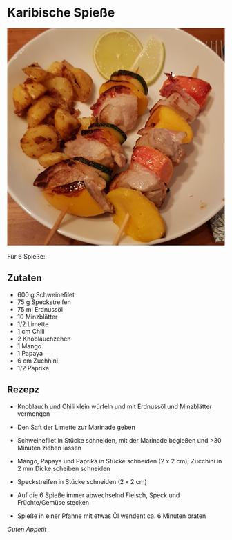 # Karibische Spieße

![img](imgs/Karibische_Spiesse.jpg)

Für 6 Spieße:

## Zutaten
- 600 g Schweinefilet
- 75 g Speckstreifen
- 75 ml Erdnussöl
- 10 Minzblätter
- 1/2 Limette
- 1 cm Chili
- 2 Knoblauchzehen
- 1 Mango
- 1 Papaya
- 6 cm Zuchhini
- 1/2 Paprika

## Rezepz
- Knoblauch und Chili klein würfeln und mit Erdnussöl und Minzblätter vermengen

- Den Saft der Limette zur Marinade geben

- Schweinefilet in Stücke schneiden, mit der Marinade begießen und >30 Minuten ziehen lassen

- Mango, Papaya und Paprika in Stücke schneiden (2 x 2 cm), Zucchini in 2 mm Dicke scheiben schneiden

- Speckstreifen in Stücke schneiden (2 x 2 cm)

- Auf die 6 Spieße immer abwechselnd Fleisch, Speck und Früchte/Gemüse stecken

- Spieße in einer Pfanne mit etwas Öl wendent ca. 6 Minuten braten

*Guten Appetit*
